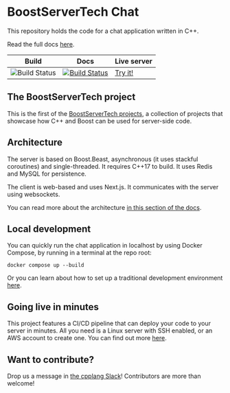 # BoostServerTech Chat

This repository holds the code for a chat application written in C++.

Read the full docs [here](https://anarthal.github.io/servertech-chat/).

| Build                                                                                              | Docs                                                                                                                                            | Live server                     |
| -------------------------------------------------------------------------------------------------- | ----------------------------------------------------------------------------------------------------------------------------------------------- | ------------------------------- |
| ![Build Status](https://github.com/anarthal/servertech-chat/actions/workflows/build.yml/badge.svg) | [![Build Status](https://github.com/anarthal/servertech-chat/actions/workflows/doc.yml/badge.svg)](https://anarthal.github.io/servertech-chat/) | [Try it!](http://13.48.215.34/) |

## The BoostServerTech project

This is the first of the [BoostServerTech projects](https://docs.google.com/document/d/1ZQrod1crs8EaNLLqSYIRMacwR3Rv0hC5l-gfL-jOp2M),
a collection of projects that showcase how C++ and Boost can be used for server-side code.

## Architecture

The server is based on Boost.Beast, asynchronous (it uses stackful coroutines)
and single-threaded. It requires C++17 to build. It uses Redis and MySQL for
persistence.

The client is web-based and uses Next.js. It communicates with the server
using websockets.

You can read more about the architecture
[in this section of the docs](https://anarthal.github.io/servertech-chat/01-architecture.html).

## Local development

You can quickly run the chat application in localhost by using Docker Compose,
by running in a terminal at the repo root:

```
docker compose up --build
```

Or you can learn about how to set up a traditional development environment
[here](https://anarthal.github.io/servertech-chat/02-local-dev.html).

## Going live in minutes

This project features a CI/CD pipeline that can deploy your code to your server in
minutes. All you need is a Linux server with SSH enabled, or an AWS account to create one.
You can find out more [here](https://anarthal.github.io/servertech-chat/03-fork-modify-deploy.html).

## Want to contribute?

Drop us a message in [the cpplang Slack](https://cpplang.slack.com/archives/C05MLSQGA01)!
Contributors are more than welcome!
